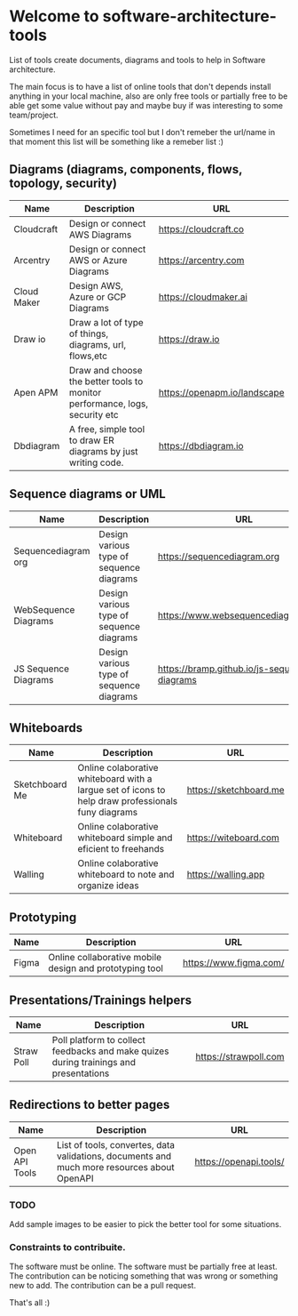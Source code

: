 # Welcome to software-architecture-tools

List of tools create documents, diagrams and tools to help in Software architecture.

The main focus is to have a list of online tools that don't depends install anything in  your local machine, also are only free tools or partially free to be able get some value without pay and maybe buy if was interesting to some team/project.

Sometimes I need for an specific tool  but I don't remeber the url/name in that moment this list will be something like a remeber list :)


## Diagrams  (diagrams, components, flows, topology, security)

|Name            |Description                                                                          |URL                            |
|----------------|-------------------------------------------------------------------------------------|-------------------------------|
|Cloudcraft|Design or connect AWS Diagrams            |https://cloudcraft.co|
|Arcentry|Design or connect AWS or Azure Diagrams            |https://arcentry.com|
|Cloud Maker|Design AWS, Azure or GCP Diagrams            |https://cloudmaker.ai|
|Draw io|Draw a lot of type of things, diagrams, url, flows,etc|https://draw.io|
|Apen APM|Draw and choose the better tools to monitor performance, logs, security etc|https://openapm.io/landscape|
|Dbdiagram|A free, simple tool to draw ER diagrams by just writing code.|https://dbdiagram.io|


## Sequence diagrams or UML

|Name            |Description                                                                          |URL                            |
|----------------|-------------------------------------------------------------------------------------|-------------------------------|
|Sequencediagram org|Design various type of sequence diagrams            |https://sequencediagram.org|
|WebSequence Diagrams|Design various type of sequence diagrams            |https://www.websequencediagrams.com|
|JS Sequence Diagrams|Design various type of sequence diagrams            |https://bramp.github.io/js-sequence-diagrams|

## Whiteboards

|Name            |Description                                                                          |URL                            |
|----------------|-------------------------------------------------------------------------------------|-------------------------------|
|Sketchboard Me|Online colaborative whiteboard with a largue set of icons to help draw professionals funy diagrams|https://sketchboard.me|
|Whiteboard|Online colaborative whiteboard simple and eficient to freehands|https://witeboard.com|
|Walling|Online colaborative whiteboard to note and organize ideas|https://walling.app|

## Prototyping

|Name            |Description                                                                          |URL                            |
|----------------|-------------------------------------------------------------------------------------|-------------------------------|
|Figma|Online collaborative mobile design and prototyping tool|https://www.figma.com/|

## Presentations/Trainings helpers

|Name            |Description                                                                          |URL                            |
|----------------|-------------------------------------------------------------------------------------|-------------------------------|
|Straw Poll      |Poll platform to collect feedbacks and make quizes during trainings and presentations|https://strawpoll.com          |

## Redirections to better pages

|Name|Description|URL|
|----------------|-------------------------------|-----------------------------|
|Open API Tools|List of tools, convertes, data validations, documents and much more resources about OpenAPI|https://openapi.tools/|


### TODO

Add sample images to be easier to pick the better tool for some situations.

### Constraints to contribuite.
The software must be online.
The software must be partially free at least.
The contribution can be noticing something that was wrong or something new to add.
The contribution can be a pull request.

That's all :)
